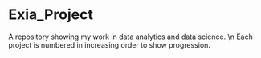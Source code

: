 # Exia_Project
A repository showing my work in data analytics and data science.
\n
Each project is numbered in increasing order to show progression. 
